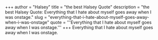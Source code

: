 +++
author = "Halsey"
title = "the best Halsey Quote"
description = "the best Halsey Quote: Everything that I hate about myself goes away when I was onstage."
slug = "everything-that-i-hate-about-myself-goes-away-when-i-was-onstage"
quote = '''Everything that I hate about myself goes away when I was onstage.'''
+++
Everything that I hate about myself goes away when I was onstage.
